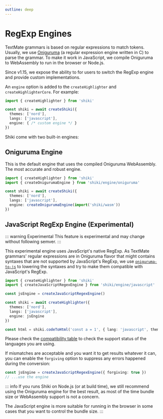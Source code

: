 ```yaml
---
outline: deep
---
```


# RegExp Engines

TextMate grammars is based on regular expressions to match tokens. Usually, we use [Oniguruma](https://github.com/kkos/oniguruma) (a regular expression engine written in C) to parse the grammar. To make it work in JavaScript, we compile Oniguruma to WebAssembly to run in the browser or Node.js.

Since v1.15, we expose the ability to for users to switch the RegExp engine and provide custom implementations.

An `engine` option is added to the `createHighlighter` and `createHighlighterCore`. For example:

```ts
import { createHighlighter } from 'shiki'

const shiki = await createShiki({
  themes: ['nord'],
  langs: ['javascript'],
  engine: { /* custom engine */ }
})
```

Shiki come with two built-in engines:

## Oniguruma Engine

This is the default engine that uses the compiled Oniguruma WebAssembly. The most accurate and robust engine.

```ts
import { createHighlighter } from 'shiki'
import { createOnigurumaEngine } from 'shiki/engine/oniguruma'

const shiki = await createShiki({
  themes: ['nord'],
  langs: ['javascript'],
  engine: createOnigurumaEngine(import('shiki/wasm'))
})
```

## JavaScript RegExp Engine (Experimental)

::: warning Experimental
This feature is experimental and may change without following semver.
:::

This experimental engine uses JavaScript's native RegExp. As TextMate grammars' regular expressions are in Oniguruma flavor that might contains syntaxes that are not supported by JavaScript's RegExp, we use [`oniguruma-to-js`](https://github.com/antfu/oniguruma-to-js) to lowering the syntaxes and try to make them compatible with JavaScript's RegExp.

```ts {2,4,9}
import { createHighlighter } from 'shiki'
import { createJavaScriptRegexEngine } from 'shiki/engine/javascript'

const jsEngine = createJavaScriptRegexEngine()

const shiki = await createHighlighter({
  themes: ['nord'],
  langs: ['javascript'],
  engine: jsEngine
})

const html = shiki.codeToHtml('const a = 1', { lang: 'javascript', theme: 'nord' })
```

Please check the [compatibility table](/references/engine-js-compat) to check the support status of the languages you are using.

If mismatches are acceptable and you want it to get results whatever it can, you can enable the `forgiving` option to suppress any errors happened during the conversion:

```ts
const jsEngine = createJavaScriptRegexEngine({ forgiving: true })
// ...use the engine
```

::: info
If you runs Shiki on Node.js (or at build time), we still recommend using the Oniguruma engine for the best result, as most of the time bundle size or WebAssembly support is not a concern.

The JavaScript engine is more suitable for running in the browser in some cases that you want to control the bundle size.
:::
